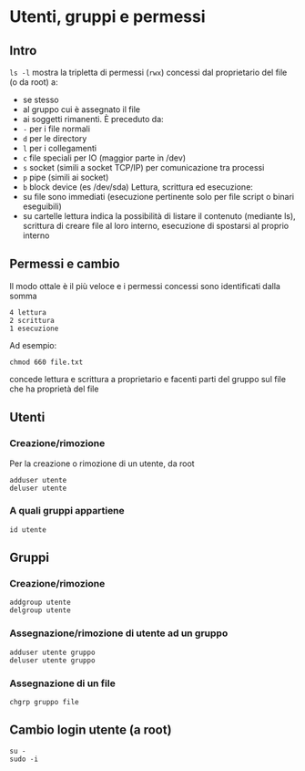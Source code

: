 # Utenti, gruppi e permessi

## Intro
`ls -l` mostra la tripletta di permessi (`rwx`) concessi dal
proprietario del file (o da root) a:
- se stesso
- al gruppo cui è assegnato il file
- ai soggetti rimanenti.
È preceduto da:
- `-` per i file normali
- `d` per le directory
- `l` per i collegamenti
- `c` file speciali per IO (maggior parte in /dev)
- `s` socket (simili a socket TCP/IP) per comunicazione tra processi
- `p` pipe (simili ai socket)
- `b` block device (es /dev/sda)
Lettura, scrittura ed esecuzione:
- su file sono immediati (esecuzione pertinente solo per file script o 
  binari eseguibili) 
- su cartelle lettura indica la possibilità di listare il contenuto
  (mediante ls), scrittura di creare file al loro interno, esecuzione
  di spostarsi al proprio interno

## Permessi e cambio
Il modo ottale è il più veloce e i permessi concessi sono identificati
dalla somma
```
4 lettura
2 scrittura
1 esecuzione
```
Ad esempio:
```
chmod 660 file.txt
```
concede lettura e scrittura a proprietario e facenti parti del gruppo sul file
che ha proprietà del file


## Utenti

### Creazione/rimozione
Per la creazione o rimozione di un utente, da root
```
adduser utente
deluser utente
```

### A quali gruppi appartiene
```
id utente
```

## Gruppi

### Creazione/rimozione
```
addgroup utente
delgroup utente
```

### Assegnazione/rimozione di utente ad un gruppo
```
adduser utente gruppo
deluser utente gruppo
```

### Assegnazione di un file
```
chgrp gruppo file
```

## Cambio login utente (a root)
```
su -
sudo -i
```
